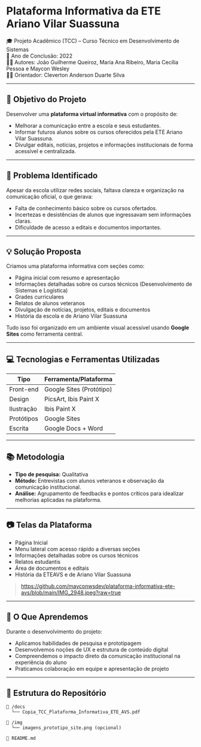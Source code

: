 # Plataforma Informativa da ETE Ariano Vilar Suassuna

🎓 Projeto Acadêmico (TCC) – Curso Técnico em Desenvolvimento de Sistemas  
📅 Ano de Conclusão: 2022  
👨‍💻 Autores: João Guilherme Queiroz, Maria Ana Ribeiro, Maria Cecília Pessoa e Maycon Wesley  
👨‍🏫 Orientador: Cleverton Anderson Duarte Silva

---

## 🎯 Objetivo do Projeto

Desenvolver uma **plataforma virtual informativa** com o propósito de:

- Melhorar a comunicação entre a escola e seus estudantes.
- Informar futuros alunos sobre os cursos oferecidos pela ETE Ariano Vilar Suassuna.
- Divulgar editais, notícias, projetos e informações institucionais de forma acessível e centralizada.

---

## 📌 Problema Identificado

Apesar da escola utilizar redes sociais, faltava clareza e organização na comunicação oficial, o que gerava:

- Falta de conhecimento básico sobre os cursos ofertados.
- Incertezas e desistências de alunos que ingressavam sem informações claras.
- Dificuldade de acesso a editais e documentos importantes.

---

## 💡 Solução Proposta

Criamos uma plataforma informativa com seções como:

- Página inicial com resumo e apresentação
- Informações detalhadas sobre os cursos técnicos (Desenvolvimento de Sistemas e Logística)
- Grades curriculares
- Relatos de alunos veteranos
- Divulgação de notícias, projetos, editais e documentos
- História da escola e de Ariano Vilar Suassuna

Tudo isso foi organizado em um ambiente visual acessível usando **Google Sites** como ferramenta central.

---

## 💻 Tecnologias e Ferramentas Utilizadas

| Tipo           | Ferramenta/Plataforma       |
|----------------|-----------------------------|
| Front-end      | Google Sites (Protótipo)     |
| Design         | PicsArt, Ibis Paint X        |
| Ilustração     | Ibis Paint X                 |
| Protótipos     | Google Sites                 |
| Escrita        | Google Docs + Word           |

---

## 📚 Metodologia

- **Tipo de pesquisa:** Qualitativa
- **Método:** Entrevistas com alunos veteranos e observação da comunicação institucional.
- **Análise:** Agrupamento de feedbacks e pontos críticos para idealizar melhorias aplicadas na plataforma.

---

## 📷 Telas da Plataforma

- Página Inicial
- Menu lateral com acesso rápido a diversas seções
- Informações detalhadas sobre os cursos técnicos
- Relatos estudantis
- Área de documentos e editais
- História da ETEAVS e de Ariano Vilar Suassuna

> https://github.com/mayconwsdev/plataforma-informativa-ete-avs/blob/main/IMG_2948.jpeg?raw=true

---

## 📘 O Que Aprendemos

Durante o desenvolvimento do projeto:

- Aplicamos habilidades de pesquisa e prototipagem
- Desenvolvemos noções de UX e estrutura de conteúdo digital
- Compreendemos o impacto direto da comunicação institucional na experiência do aluno
- Praticamos colaboração em equipe e apresentação de projeto

---

## 📁 Estrutura do Repositório

```plaintext
📁 /docs
  └── Copia_TCC_Plataforma_Informativa_ETE_AVS.pdf

📁 /img
  └── imagens_prototipo_site.png (opcional)

📄 README.md
